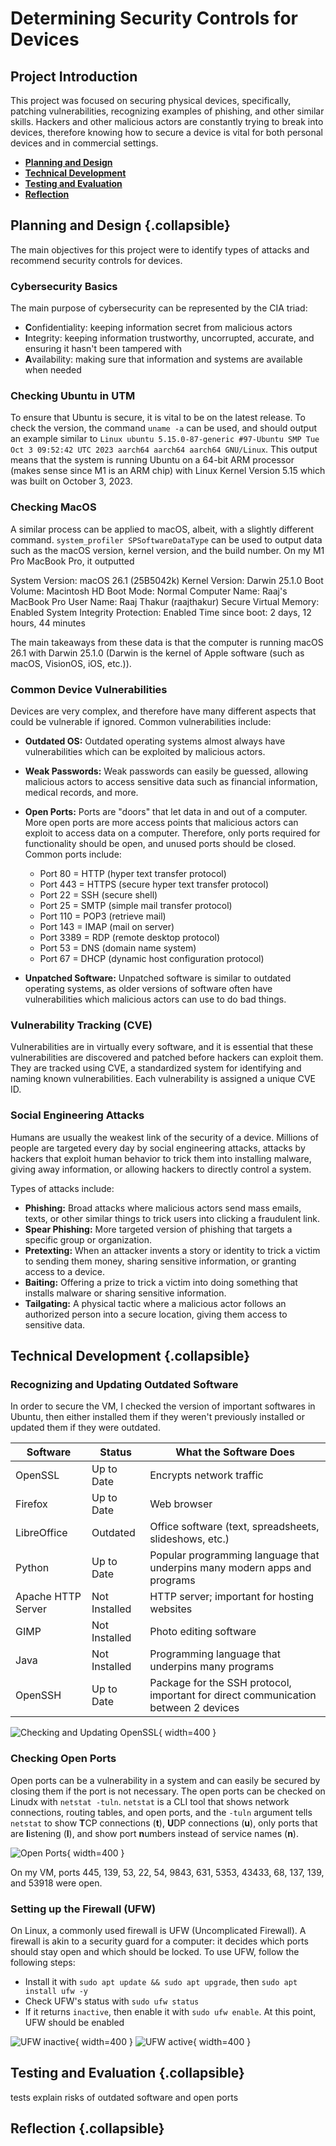 # Determining Security Controls for Devices

## Project Introduction

This project was focused on securing physical devices, specifically, patching vulnerabilities, recognizing examples of phishing, and other similar skills. Hackers and other malicious actors are constantly trying to break into devices, therefore knowing how to secure a device is vital for both personal devices and in commercial settings.

- [**Planning and Design**](#planning-and-design)
- [**Technical Development**](#technical-development)
- [**Testing and Evaluation**](#testing-and-evaluation)
- [**Reflection**](#reflection)

## Planning and Design {.collapsible}
The main objectives for this project were to identify types of attacks and recommend security controls for devices.

### Cybersecurity Basics

The main purpose of cybersecurity can be represented by the CIA triad:

- **C**onfidentiality: keeping information secret from malicious actors
- **I**ntegrity: keeping information trustworthy, uncorrupted, accurate, and ensuring it hasn't been tampered with
- **A**vailability: making sure that information and systems are available when needed

### Checking Ubuntu in UTM 

To ensure that Ubuntu is secure, it is vital to be on the latest release. To check the version, the command `uname -a` can be used, and should output an example similar to `Linux ubuntu 5.15.0-87-generic #97-Ubuntu SMP Tue Oct 3 09:52:42 UTC 2023 aarch64 aarch64 aarch64 GNU/Linux`. This output means that the system is running Ubuntu on a 64-bit ARM processor (makes sense since M1 is an ARM chip) with Linux Kernel Version 5.15 which was built on October 3, 2023.

### Checking MacOS

A similar process can be applied to macOS, albeit, with a slightly different command. `system_profiler SPSoftwareDataType` can be used to output data such as the macOS version, kernel version, and the build number. On my M1 Pro MacBook Pro, it outputted  

System Version: macOS 26.1 (25B5042k)
      Kernel Version: Darwin 25.1.0
      Boot Volume: Macintosh HD
      Boot Mode: Normal
      Computer Name: Raaj's MacBook Pro
      User Name: Raaj Thakur (raajthakur)
      Secure Virtual Memory: Enabled
      System Integrity Protection: Enabled
      Time since boot: 2 days, 12 hours, 44 minutes

The main takeaways from these data is that the computer is running macOS 26.1 with Darwin 25.1.0 (Darwin is the kernel of Apple software (such as macOS, VisionOS, iOS, etc.)).

### Common Device Vulnerabilities

Devices are very complex, and therefore have many different aspects that could be vulnerable if ignored. Common vulnerabilities include:

- **Outdated OS:** Outdated operating systems almost always have vulnerabilities which can be exploited by malicious actors. 

- **Weak Passwords:** Weak passwords can easily be guessed, allowing malicious actors to access sensitive data such as financial information, medical records, and more.

- **Open Ports:** Ports are "doors" that let data in and out of a computer. More open ports are more access points that malicious actors can exploit to access data on a computer. Therefore, only ports required for functionality should be open, and unused ports should be closed. Common ports include:
    - Port 80 = HTTP (hyper text transfer protocol)
    - Port 443 = HTTPS (secure hyper text transfer protocol)
    - Port 22 = SSH (secure shell)
    - Port 25 = SMTP (simple mail transfer protocol)
    - Port 110 = POP3 (retrieve mail)
    - Port 143 = IMAP (mail on server)
    - Port 3389 = RDP (remote desktop protocol)
    - Port 53 = DNS (domain name system)
    - Port 67 = DHCP (dynamic host configuration protocol)
    
- **Unpatched Software:** Unpatched software is similar to outdated operating systems, as older versions of software often have vulnerabilities which malicious actors can use to do bad things.

### Vulnerability Tracking (CVE)
Vulnerabilities are in virtually every software, and it is essential that these vulnerabilities are discovered and patched before hackers can exploit them. They are tracked using CVE, a standardized system for identifying and naming known vulnerabilities. Each vulnerability is assigned a unique CVE ID.

### Social Engineering Attacks
Humans are usually the weakest link of the security of a device. Millions of people are targeted every day by social engineering attacks, attacks by hackers that exploit human behavior to trick them into installing malware, giving away information, or allowing hackers to directly control a system.

Types of attacks include:

- **Phishing:** Broad attacks where malicious actors send mass emails, texts, or other similar things to trick users into clicking a fraudulent link.
- **Spear Phishing:** More targeted version of phishing that targets a specific group or organization.
- **Pretexting:** When an attacker invents a story or identity to trick a victim to sending them money, sharing sensitive information, or granting access to a device.
- **Baiting:** Offering a prize to trick a victim into doing something that installs malware or sharing sensitive information.
- **Tailgating:** A physical tactic where a malicious actor follows an authorized person into a secure location, giving them access to sensitive data.

## Technical Development {.collapsible}

### Recognizing and Updating Outdated Software
In order to secure the VM, I checked the version of important softwares in Ubuntu, then either installed them if they weren't previously installed or updated them if they were outdated.

|Software|Status|What the Software Does|
|--------|------|----------------------|
|OpenSSL|Up to Date|Encrypts network traffic|
|Firefox|Up to Date|Web browser|
|LibreOffice|Outdated|Office software (text, spreadsheets, slideshows, etc.)|
|Python|Up to Date|Popular programming language that underpins many modern apps and programs|
|Apache HTTP Server|Not Installed|HTTP server; important for hosting websites|
|GIMP|Not Installed|Photo editing software|
|Java|Not Installed|Programming language that underpins many programs|
|OpenSSH|Up to Date|Package for the SSH protocol, important for direct communication between 2 devices|

![Checking and Updating OpenSSL](media/security-controls/version_update.jpeg){ width=400 }

### Checking Open Ports

Open ports can be a vulnerability in a system and can easily be secured by closing them if the port is not necessary. The open ports can be checked on Linudx with `netstat -tuln`. `netstat` is a CLI tool that shows network connections, routing tables, and open ports, and the `-tuln` argument tells `netstat` to show **T**CP connections (**t**), **U**DP connections (**u**), only ports that are **l**istening (**l**), and show port **n**umbers instead of service names (**n**).

![Open Ports](media/security-controls/ports.jpeg){ width=400 }

On my VM, ports 445, 139, 53, 22, 54, 9843, 631, 5353, 43433, 68, 137, 139, and 53918 were open.

### Setting up the Firewall (UFW)

On Linux, a commonly used firewall is UFW (Uncomplicated Firewall). A firewall is akin to a security guard for a computer: it decides which ports should stay open and which should be locked. To use UFW, follow the following steps:

- Install it with `sudo apt update && sudo apt upgrade`, then `sudo apt install ufw -y`
- Check UFW's status with `sudo ufw status`
- If it returns `inactive`, then enable it with `sudo ufw enable`. At this point, UFW should be enabled

![UFW inactive](media/security-controls/ufw_off.jpeg){ width=400 } ![UFW active](media/security-controls/ufw_on.jpeg){ width=400 }

## Testing and Evaluation {.collapsible}

tests
explain risks of outdated software and open ports

## Reflection {.collapsible}

